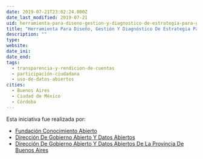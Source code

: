 ```yaml
---
date: 2019-07-21T23:02:24.000Z
date_last_modified: 2019-07-21
uid: herramienta-para-diseno-gestion-y-diagnostico-de-estrategia-para-gobiernos-locales-abiertos
title: "Herramienta Para Diseño, Gestión Y Diagnóstico De Estrategia Para Gobiernos Locales Abiertos"
description: ""
type: 
website: 
date_ini: 
date_end: 
tags:
  - transparencia-y-rendicion-de-cuentas
  - participación-ciudadana
  - uso-de-datos-abiertos
cities: 
  - Buenos Aires
  - Ciudad de México
  - Córdoba
---
```


Esta iniciativa fue realizada por:

- [Fundación Conocimiento Abierto](/i/fundacion-conocimiento-abierto.html)
- [Dirección De Gobierno Abierto Y Datos Abiertos](/i/direccion-de-gobierno-abierto-y-datos-abiertos.html)
- [Dirección De Gobierno Abierto Y Datos Abiertos De La Provincia De Buenos Aires](/i/direccion-de-gobierno-abierto-y-datos-abiertos-de-la-provincia-de-buenos-aires.html)
